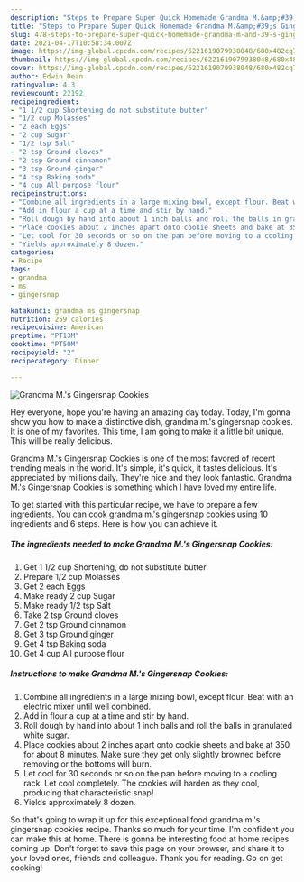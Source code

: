 ```yaml
---
description: "Steps to Prepare Super Quick Homemade Grandma M.&amp;#39;s Gingersnap Cookies"
title: "Steps to Prepare Super Quick Homemade Grandma M.&amp;#39;s Gingersnap Cookies"
slug: 478-steps-to-prepare-super-quick-homemade-grandma-m-and-39-s-gingersnap-cookies
date: 2021-04-17T10:58:34.007Z
image: https://img-global.cpcdn.com/recipes/6221619079938048/680x482cq70/grandma-ms-gingersnap-cookies-recipe-main-photo.jpg
thumbnail: https://img-global.cpcdn.com/recipes/6221619079938048/680x482cq70/grandma-ms-gingersnap-cookies-recipe-main-photo.jpg
cover: https://img-global.cpcdn.com/recipes/6221619079938048/680x482cq70/grandma-ms-gingersnap-cookies-recipe-main-photo.jpg
author: Edwin Dean
ratingvalue: 4.3
reviewcount: 22192
recipeingredient:
- "1 1/2 cup Shortening do not substitute butter"
- "1/2 cup Molasses"
- "2 each Eggs"
- "2 cup Sugar"
- "1/2 tsp Salt"
- "2 tsp Ground cloves"
- "2 tsp Ground cinnamon"
- "3 tsp Ground ginger"
- "4 tsp Baking soda"
- "4 cup All purpose flour"
recipeinstructions:
- "Combine all ingredients in a large mixing bowl, except flour. Beat with an electric mixer until well combined."
- "Add in flour a cup at a time and stir by hand."
- "Roll dough by hand into about 1 inch balls and roll the balls in granulated white sugar."
- "Place cookies about 2 inches apart onto cookie sheets and bake at 350 for about 8 minutes. Make sure they get only slightly browned before removing or the bottoms will burn."
- "Let cool for 30 seconds or so on the pan before moving to a cooling rack. Let cool completely. The cookies will harden as they cool, producing that characteristic snap!"
- "Yields approximately 8 dozen."
categories:
- Recipe
tags:
- grandma
- ms
- gingersnap

katakunci: grandma ms gingersnap 
nutrition: 259 calories
recipecuisine: American
preptime: "PT13M"
cooktime: "PT50M"
recipeyield: "2"
recipecategory: Dinner

---
```



![Grandma M.&#39;s Gingersnap Cookies](https://img-global.cpcdn.com/recipes/6221619079938048/680x482cq70/grandma-ms-gingersnap-cookies-recipe-main-photo.jpg)

Hey everyone, hope you're having an amazing day today. Today, I'm gonna show you how to make a distinctive dish, grandma m.&#39;s gingersnap cookies. It is one of my favorites. This time, I am going to make it a little bit unique. This will be really delicious.



Grandma M.&#39;s Gingersnap Cookies is one of the most favored of recent trending meals in the world. It's simple, it's quick, it tastes delicious. It's appreciated by millions daily. They're nice and they look fantastic. Grandma M.&#39;s Gingersnap Cookies is something which I have loved my entire life.


To get started with this particular recipe, we have to prepare a few ingredients. You can cook grandma m.&#39;s gingersnap cookies using 10 ingredients and 6 steps. Here is how you can achieve it.

<!--inarticleads1-->

##### The ingredients needed to make Grandma M.&#39;s Gingersnap Cookies:

1. Get 1 1/2 cup Shortening, do not substitute butter
1. Prepare 1/2 cup Molasses
1. Get 2 each Eggs
1. Make ready 2 cup Sugar
1. Make ready 1/2 tsp Salt
1. Take 2 tsp Ground cloves
1. Get 2 tsp Ground cinnamon
1. Get 3 tsp Ground ginger
1. Get 4 tsp Baking soda
1. Get 4 cup All purpose flour




<!--inarticleads2-->

##### Instructions to make Grandma M.&#39;s Gingersnap Cookies:

1. Combine all ingredients in a large mixing bowl, except flour. Beat with an electric mixer until well combined.
1. Add in flour a cup at a time and stir by hand.
1. Roll dough by hand into about 1 inch balls and roll the balls in granulated white sugar.
1. Place cookies about 2 inches apart onto cookie sheets and bake at 350 for about 8 minutes. Make sure they get only slightly browned before removing or the bottoms will burn.
1. Let cool for 30 seconds or so on the pan before moving to a cooling rack. Let cool completely. The cookies will harden as they cool, producing that characteristic snap!
1. Yields approximately 8 dozen.




So that's going to wrap it up for this exceptional food grandma m.&#39;s gingersnap cookies recipe. Thanks so much for your time. I'm confident you can make this at home. There is gonna be interesting food at home recipes coming up. Don't forget to save this page on your browser, and share it to your loved ones, friends and colleague. Thank you for reading. Go on get cooking!
